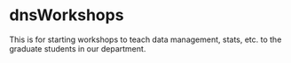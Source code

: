 dnsWorkshops
============

This is for starting workshops to teach data management, stats, etc. to the graduate students in our department.
